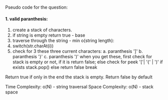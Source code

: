 
Pseudo code for the question:

#### 1. valid paranthesis:

1. create a stack of characters.
2. if string is empty return true - base
3. traverse through the string - min o(string length):
4. switch(str.charAt(i))
5. check for 3 these three current characters:
   a. paranthesis ']'
   b. paranthesis '}'
   c. paranthesis ')'
when you get these,
     first check for stack is empty or not, if it is return false;
     else check for peek '['| '{' | ')'
     if exists stack.pop()
     else
     return false
     break
     
     
 Return true if only in the end the stack is empty.
 Return false by default
 
 
 Time Complexity: o(N) - string traversal
 Space Complexity: o(N) - stack space
 
 
 
 
  
 
   
   


